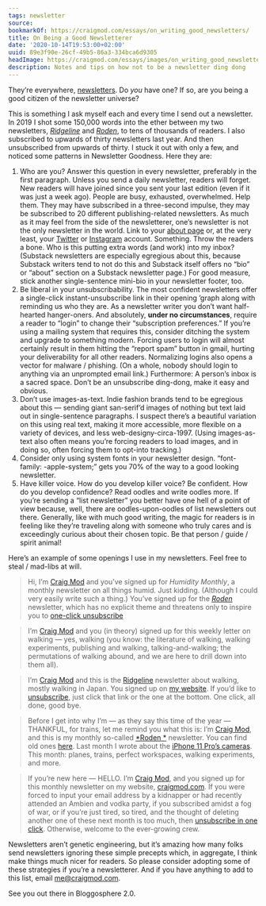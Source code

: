 ```yaml
---
tags: newsletter
source:
bookmarkOf: https://craigmod.com/essays/on_writing_good_newsletters/
title: On Being a Good Newsletterer
date: '2020-10-14T19:53:00+02:00'
uuid: 89e3f90e-26cf-49b5-86a3-334bca6d9305
headImage: https://craigmod.com/essays/images/on_writing_good_newsletters/
description: Notes and tips on how not to be a newsletter ding dong
---
```


They’re everywhere, [newsletters](/essays/newsletters/). Do _you_ have one? If so, are you being a good citizen of the newsletter universe?

This is something I ask myself each and every time I send out a newsletter. In 2019 I shot some 150,000 words into the ether between my two newsletters, [_Ridgeline_](https://craigmod.com/ridgeline/) and [_Roden_](https://craigmod.com/roden/), to tens of thousands of readers. I also subscribed to upwards of thirty newsletters last year. And then unsubscribed from upwards of thirty. I stuck it out with only a few, and noticed some patterns in Newsletter Goodness. Here they are:

1.  Who are you? Answer this question in every newsletter, preferably in the first paragraph. Unless you send a daily newsletter, readers will forget. New readers will have joined since you sent your last edition (even if it was just a week ago). People are busy, exhausted, overwhelmed. Help them. They may have subscribed in a three-second impulse, they may be subscribed to 20 different publishing-related newsletters. As much as it may feel from the side of the newsletterer, one’s newsletter is not the only newsletter in the world. Link to your [about page](https://craigmod.com/about/) or, at the very least, your [Twitter](https://twitter.com/craigmod/) or [Instagram](https://instagram.com/craigmod/) account. Something. Throw the readers a bone. Who is this putting extra words (and work) into my inbox? (Substack newsletters are especially egregious about this, because Substack writers tend to not do this and Substack itself offers no “bio” or “about” section on a Substack newsletter page.) For good measure, stick another single-sentence mini-bio in your newsletter footer, too.
2.  Be liberal in your unsubscribability. The most confident newsletters offer a single-click instant-unsubscribe link in their opening ’graph along with reminding us who they are. As a newsletter writer you don’t want half-hearted hanger-oners. And absolutely, **under no circumstances**, require a reader to “login” to change their “subscription preferences.” If you’re using a mailing system that requires this, consider ditching the system and upgrade to something modern. Forcing users to login will almost certainly result in them hitting the “report spam” button in gmail, hurting your deliverability for all other readers. Normalizing logins also opens a vector for malware / phishing. (On a whole, nobody should login to anything via an unprompted email link.) Furthermore: A person’s inbox is a sacred space. Don’t be an unsubscribe ding-dong, make it easy and obvious.
3.  Don’t use images-as-text. Indie fashion brands tend to be egregious about this — sending giant san-serif’d images of nothing but text laid out in single-sentence paragraphs. I suspect there’s a beautiful variation on this using real text, making it more accessible, more flexible on a variety of devices, and less web-designy-circa-1997. (Using images-as-text also often means you’re forcing readers to load images, and in doing so, often forcing them to opt-into tracking.)
4.  Consider only using system fonts in your newsletter design. “font-family: -apple-system;” gets you 70% of the way to a good looking newsletter.
5.  Have killer voice. How do you develop killer voice? Be confident. How do you develop confidence? Read oodles and write oodles more. If you’re sending a “list newsletter” you better have one hell of a point of view because, well, there are oodles-upon-oodles of list newsletters out there. Generally, like with much good writing, the magic for readers is in feeling like they’re traveling along with someone who truly cares and is exceedingly curious about their chosen topic. Be that person / guide / spirit animal!

Here’s an example of some openings I use in my newsletters. Feel free to steal / mad-libs at will.

> Hi, I’m [Craig Mod](https://craigmod.com/about/) and you’ve signed up for _Humidity Monthly_, a monthly newsletter on all things humid. Just kidding. (Although I could very easily write such a thing.) You’ve signed up for the [_Roden_](https://craigmod.com/roden/) newsletter, which has no explicit theme and threatens only to inspire you to [one-click unsubscribe](#)

> I’m [Craig Mod](https://craigmod.com/about/) and you (in theory) signed up for this weekly letter on walking — yes, walking (you know: the literature of walking, walking experiments, publishing and walking, talking-and-walking; the permutations of walking abound, and we are here to drill down into them all).

> I’m [Craig Mod](https://craigmod.com/about/) and this is the [Ridgeline](https://craigmod.com/ridgeline/) newsletter about walking, mostly walking in Japan. You signed up on [my website](https://craigmod.com/). If you’d like to [unsubscribe](#), just click that link or the one at the bottom. One click, all done, good bye.

> Before I get into why I’m — as they say this time of the year — THANKFUL, for trains, let me remind you what this is: I’m [Craig Mod](https://craigmod.com/about/), and this is my monthly so-called [\*Roden \*](https://craigmod.com/roden/) newsletter. You can find old ones [here](https://craigmod.com/roden/). Last month I wrote about the [iPhone 11 Pro’s cameras](https://craigmod.com/roden/031/). This month: planes, trains, perfect workspaces, walking experiments, and more.

> If you’re new here — HELLO. I’m [Craig Mod](https://craigmod.com/about/), and you signed up for this monthly newsletter on my website, [craigmod.com](https://craigmod.com). If you were forced to input your email address by a kidnapper or had recently attended an Ambien and vodka party, if you subscribed amidst a fog of war, or if you’re just tired, so tired, and the thought of deleting another one of these next month is too much, then [unsubscribe in one click](#). Otherwise, welcome to the ever-growing crew.

Newsletters aren’t genetic engineering, but it’s amazing how many folks send newsletters ignoring these simple precepts which, in aggregate, I think make things much nicer for readers. So please consider adopting some of these strategies if you’re a newsletterer. And if you have anything to add to this list, email [me@craigmod.com](mailto:me@craigmod.com).

See you out there in Bloggosphere 2.0.